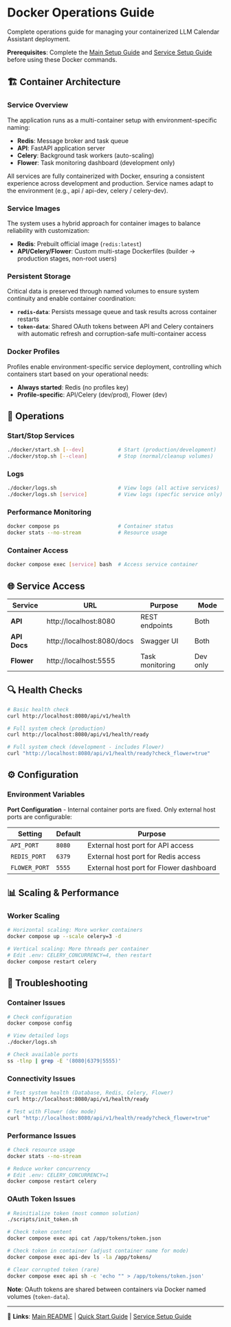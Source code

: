 # Docker Operations Guide

Complete operations guide for managing your containerized LLM Calendar Assistant deployment.

**Prerequisites**: Complete the [Main Setup Guide](../README.md#-getting-started) and [Service Setup Guide](../docs/service-setup.md) before using these Docker commands.

## 🏗️ Container Architecture

### Service Overview
The application runs as a multi-container setup with environment-specific naming:

- **Redis**: Message broker and task queue
- **API**: FastAPI application server  
- **Celery**: Background task workers (auto-scaling)
- **Flower**: Task monitoring dashboard (development only)

All services are fully containerized with Docker, ensuring a consistent experience across development and production. Service names adapt to the environment (e.g., api / api-dev, celery / celery-dev).

### Service Images
The system uses a hybrid approach for container images to balance reliability with customization:

- **Redis**: Prebuilt official image (`redis:latest`)
- **API/Celery/Flower**: Custom multi-stage Dockerfiles (builder → production stages, non-root users)

### Persistent Storage
Critical data is preserved through named volumes to ensure system continuity and enable container coordination:

- **`redis-data`**: Persists message queue and task results across container restarts
- **`token-data`**: Shared OAuth tokens between API and Celery containers with automatic refresh and corruption-safe multi-container access

### Docker Profiles
Profiles enable environment-specific service deployment, controlling which containers start based on your operational needs:

- **Always started**: Redis (no profiles key)
- **Profile-specific**: API/Celery (dev/prod), Flower (dev)


## 🚀 Operations

### Start/Stop Services
```bash
./docker/start.sh [--dev]           # Start (production/development)
./docker/stop.sh [--clean]          # Stop (normal/cleanup volumes)
```

### Logs
```bash
./docker/logs.sh                    # View logs (all active services)
./docker/logs.sh [service]          # View logs (specfic service only)
```

### Performance Monitoring
```bash
docker compose ps                   # Container status
docker stats --no-stream            # Resource usage
```

### Container Access
```bash
docker compose exec [service] bash  # Access service container
```

## 🌐 Service Access

| Service | URL | Purpose | Mode |
|---------|-----|---------|------|
| **API** | http://localhost:8080 | REST endpoints | Both |
| **API Docs** | http://localhost:8080/docs | Swagger UI | Both |
| **Flower** | http://localhost:5555 | Task monitoring | Dev only |

## 🔍 Health Checks

```bash
# Basic health check
curl http://localhost:8080/api/v1/health

# Full system check (production)
curl http://localhost:8080/api/v1/health/ready

# Full system check (development - includes Flower)
curl "http://localhost:8080/api/v1/health/ready?check_flower=true"
```

## ⚙️ Configuration

### Environment Variables
**Port Configuration** - Internal container ports are fixed. Only external host ports are configurable:

| Setting | Default | Purpose |
|---------|---------|---------|
| `API_PORT` | `8080` | External host port for API access |
| `REDIS_PORT` | `6379` | External host port for Redis access |
| `FLOWER_PORT` | `5555` | External host port for Flower dashboard |

## 📊 Scaling & Performance

### Worker Scaling
```bash
# Horizontal scaling: More worker containers
docker compose up --scale celery=3 -d

# Vertical scaling: More threads per container
# Edit .env: CELERY_CONCURRENCY=4, then restart
docker compose restart celery
```

## 🐛 Troubleshooting

### Container Issues
```bash
# Check configuration
docker compose config

# View detailed logs
./docker/logs.sh

# Check available ports
ss -tlnp | grep -E '(8080|6379|5555)'
```

### Connectivity Issues
```bash
# Test system health (Database, Redis, Celery, Flower)
curl http://localhost:8080/api/v1/health/ready

# Test with Flower (dev mode)
curl "http://localhost:8080/api/v1/health/ready?check_flower=true"
```

### Performance Issues
```bash
# Check resource usage
docker stats --no-stream

# Reduce worker concurrency
# Edit .env: CELERY_CONCURRENCY=1
docker compose restart celery
```

### OAuth Token Issues
```bash
# Reinitialize token (most common solution)
./scripts/init_token.sh

# Check token content
docker compose exec api cat /app/tokens/token.json

# Check token in container (adjust container name for mode)
docker compose exec api-dev ls -la /app/tokens/

# Clear corrupted token (rare)
docker compose exec api sh -c 'echo "" > /app/tokens/token.json'
```

**Note**: OAuth tokens are shared between containers via Docker named volumes (`token-data`).

---

🔗 **Links**: [Main README](../README.md) | [Quick Start Guide](../docs/quick-start.md) | [Service Setup Guide](../docs/service-setup.md)